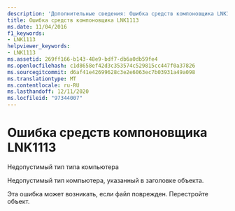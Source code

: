 ```yaml
---
description: 'Дополнительные сведения: Ошибка средств компоновщика LNK1113'
title: Ошибка средств компоновщика LNK1113
ms.date: 11/04/2016
f1_keywords:
- LNK1113
helpviewer_keywords:
- LNK1113
ms.assetid: 269ff166-b143-48e9-bdf7-db6a0db59fe4
ms.openlocfilehash: c1d8658ef42d3c353574c529815cc447f0a37826
ms.sourcegitcommit: d6af41e42699628c3e2e6063ec7b03931a49a098
ms.translationtype: MT
ms.contentlocale: ru-RU
ms.lasthandoff: 12/11/2020
ms.locfileid: "97344007"
---
```

# <a name="linker-tools-error-lnk1113"></a>Ошибка средств компоновщика LNK1113

Недопустимый тип типа компьютера

Недопустимый тип компьютера, указанный в заголовке объекта.

Эта ошибка может возникать, если файл поврежден. Перестройте объект.
